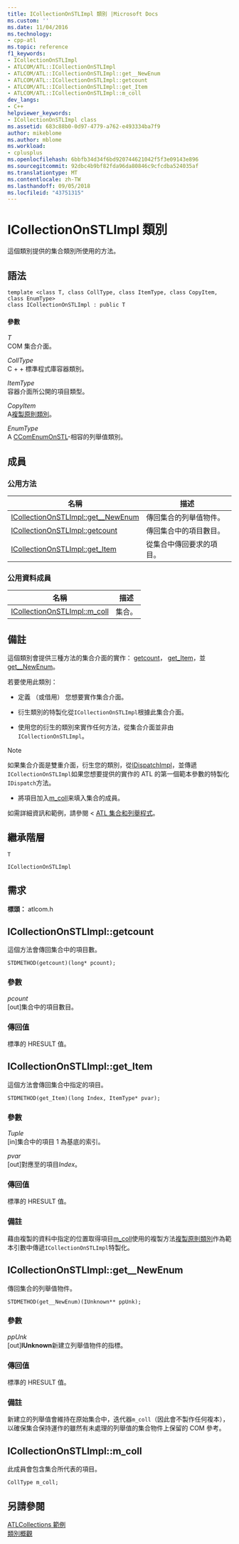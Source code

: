 ```yaml
---
title: ICollectionOnSTLImpl 類別 |Microsoft Docs
ms.custom: ''
ms.date: 11/04/2016
ms.technology:
- cpp-atl
ms.topic: reference
f1_keywords:
- ICollectionOnSTLImpl
- ATLCOM/ATL::ICollectionOnSTLImpl
- ATLCOM/ATL::ICollectionOnSTLImpl::get__NewEnum
- ATLCOM/ATL::ICollectionOnSTLImpl::getcount
- ATLCOM/ATL::ICollectionOnSTLImpl::get_Item
- ATLCOM/ATL::ICollectionOnSTLImpl::m_coll
dev_langs:
- C++
helpviewer_keywords:
- ICollectionOnSTLImpl class
ms.assetid: 683c88b0-0d97-4779-a762-e493334ba7f9
author: mikeblome
ms.author: mblome
ms.workload:
- cplusplus
ms.openlocfilehash: 6bbfb34d34f6bd920744621042f5f3e09143e896
ms.sourcegitcommit: 92dbc4b9bf82fda96da80846c9cfcdba524035af
ms.translationtype: MT
ms.contentlocale: zh-TW
ms.lasthandoff: 09/05/2018
ms.locfileid: "43751315"
---
```

# <a name="icollectiononstlimpl-class"></a>ICollectionOnSTLImpl 類別

這個類別提供的集合類別所使用的方法。

## <a name="syntax"></a>語法

```
template <class T, class CollType, class ItemType, class CopyItem, class EnumType>  
class ICollectionOnSTLImpl : public T
```

#### <a name="parameters"></a>參數

*T*  
COM 集合介面。

*CollType*  
C + + 標準程式庫容器類別。

*ItemType*  
容器介面所公開的項目類型。

*CopyItem*  
A[複製原則類別](../../atl/atl-copy-policy-classes.md)。

*EnumType*  
A [CComEnumOnSTL](../../atl/reference/ccomenumonstl-class.md)-相容的列舉值類別。

## <a name="members"></a>成員

### <a name="public-methods"></a>公用方法

|名稱|描述|
|----------|-----------------|
|[ICollectionOnSTLImpl::get__NewEnum](#newenum)|傳回集合的列舉值物件。|
|[ICollectionOnSTLImpl::getcount](#get_count)|傳回集合中的項目數目。|
|[ICollectionOnSTLImpl::get_Item](#get_item)|從集合中傳回要求的項目。|

### <a name="public-data-members"></a>公用資料成員

|名稱|描述|
|----------|-----------------|
|[ICollectionOnSTLImpl::m_coll](#m_coll)|集合。|

## <a name="remarks"></a>備註

這個類別會提供三種方法的集合介面的實作： [getcount](#get_count)， [get_Item](#get_item)，並[get__NewEnum](#newenum)。

若要使用此類別：

- 定義 （或借用） 您想要實作集合介面。

- 衍生類別的特製化從`ICollectionOnSTLImpl`根據此集合介面。

- 使用您的衍生的類別來實作任何方法，從集合介面並非由`ICollectionOnSTLImpl`。

> [!NOTE]
>  如果集合介面是雙重介面，衍生您的類別，從[IDispatchImpl](../../atl/reference/idispatchimpl-class.md)，並傳遞`ICollectionOnSTLImpl`如果您想要提供的實作的 ATL 的第一個範本參數的特製化`IDispatch`方法。

- 將項目加入[m_coll](#m_coll)来填入集合的成員。

如需詳細資訊和範例，請參閱 < [ATL 集合和列舉程式](../../atl/atl-collections-and-enumerators.md)。

## <a name="inheritance-hierarchy"></a>繼承階層

`T`

`ICollectionOnSTLImpl`

## <a name="requirements"></a>需求

**標頭：** atlcom.h

##  <a name="get_count"></a>  ICollectionOnSTLImpl::getcount

這個方法會傳回集合中的項目數。

```
STDMETHOD(getcount)(long* pcount);
```

### <a name="parameters"></a>參數

*pcount*  
[out]集合中的項目數目。

### <a name="return-value"></a>傳回值

標準的 HRESULT 值。

##  <a name="get_item"></a>  ICollectionOnSTLImpl::get_Item

這個方法會傳回集合中指定的項目。

```
STDMETHOD(get_Item)(long Index, ItemType* pvar);
```

### <a name="parameters"></a>參數

*Tuple*  
[in]集合中的項目 1 為基底的索引。

*pvar*  
[out]對應至的項目*Index*。

### <a name="return-value"></a>傳回值

標準的 HRESULT 值。

### <a name="remarks"></a>備註

藉由複製的資料中指定的位置取得項目[m_coll](#m_coll)使用的複製方法[複製原則類別](../../atl/atl-copy-policy-classes.md)作為範本引數中傳遞`ICollectionOnSTLImpl`特製化。

##  <a name="newenum"></a>  ICollectionOnSTLImpl::get__NewEnum

傳回集合的列舉值物件。

```
STDMETHOD(get__NewEnum)(IUnknown** ppUnk);
```

### <a name="parameters"></a>參數

*ppUnk*  
[out]**IUnknown**新建立列舉值物件的指標。

### <a name="return-value"></a>傳回值

標準的 HRESULT 值。

### <a name="remarks"></a>備註

新建立的列舉值會維持在原始集合中，迭代器`m_coll`（因此會不製作任何複本），以確保集合保持運作的雖然有未處理的列舉值的集合物件上保留的 COM 參考。

##  <a name="m_coll"></a>  ICollectionOnSTLImpl::m_coll

此成員會包含集合所代表的項目。

```
CollType m_coll;
```

## <a name="see-also"></a>另請參閱

[ATLCollections 範例](../../visual-cpp-samples.md)   
[類別概觀](../../atl/atl-class-overview.md)
